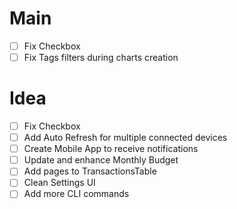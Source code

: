 # Main

- [ ] Fix Checkbox
- [ ] Fix Tags filters during charts creation

# Idea

- [ ] Fix Checkbox
- [ ] Add Auto Refresh for multiple connected devices
- [ ] Create Mobile App to receive notifications
- [ ] Update and enhance Monthly Budget
- [ ] Add pages to TransactionsTable
- [ ] Clean Settings UI
- [ ] Add more CLI commands
